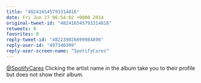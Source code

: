 ```yaml
---
title: "482416545793314816"
date: Fri Jun 27 06:54:02 +0000 2014
original-tweet-id: "482416545793314816"
retweets: 0
favorites: 0
reply-tweet-id: "482239026699984896"
reply-user-id: "497340309"
reply-user-screen-name: "SpotifyCares"
---
```

<a href="https://twitter.com/SpotifyCares">@SpotifyCares</a> Clicking the artist name in the album take you to their profile but does not show their album.
